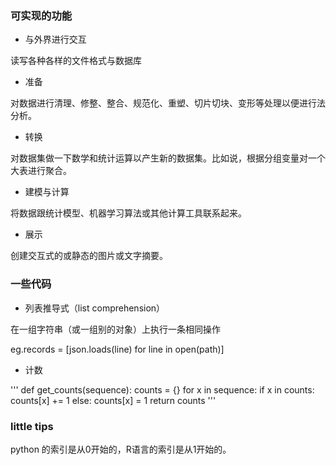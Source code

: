 ### 可实现的功能

- 与外界进行交互

读写各种各样的文件格式与数据库

- 准备

对数据进行清理、修整、整合、规范化、重塑、切片切块、变形等处理以便进行法分析。

- 转换

对数据集做一下数学和统计运算以产生新的数据集。比如说，根据分组变量对一个大表进行聚合。

- 建模与计算

将数据跟统计模型、机器学习算法或其他计算工具联系起来。

- 展示

创建交互式的或静态的图片或文字摘要。

### 一些代码

- 列表推导式（list comprehension）

在一组字符串（或一组别的对象）上执行一条相同操作

eg.records = [json.loads(line) for line in open(path)]

- 计数

'''
def get_counts(sequence):
    counts = {}
    for x in sequence:
        if x in counts:
            counts[x] += 1
        else:
            counts[x] = 1
    return counts
'''

### little tips

python 的索引是从0开始的，R语言的索引是从1开始的。


